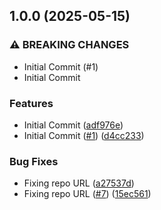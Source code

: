 ## 1.0.0 (2025-05-15)

### ⚠ BREAKING CHANGES

* Initial Commit (#1)
* Initial Commit

### Features

* Initial Commit ([adf976e](https://github.com/incutonez/job-applications/commit/adf976eb49cd8ba9e24cb5dd08302dcdf5f18ee3))
* Initial Commit ([#1](https://github.com/incutonez/job-applications/issues/1)) ([d4cc233](https://github.com/incutonez/job-applications/commit/d4cc2338655b53f74f7e3acd6e1ab93e9604a0e1))

### Bug Fixes

* Fixing repo URL ([a27537d](https://github.com/incutonez/job-applications/commit/a27537dbf174adb6b9c5a4d77eb71754d8715e31))
* Fixing repo URL ([#7](https://github.com/incutonez/job-applications/issues/7)) ([15ec561](https://github.com/incutonez/job-applications/commit/15ec561c8baf33e495099ef221d7a1807cace577))
